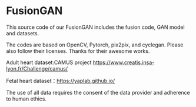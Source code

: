 # FusionGAN
This source code of our FusionGAN includes the fusion code, GAN model and datasets.

The codes are based on OpenCV, Pytorch, pix2pix, and cyclegan. Please also follow their licenses. Thanks for their awesome works.

Adult heart dataset:CAMUS project https://www.creatis.insa-lyon.fr/Challenge/camus/

Fetal heart dataset：https://yaplab.github.io/

The use of all data requires the consent of the data provider and adherence to human ethics.
